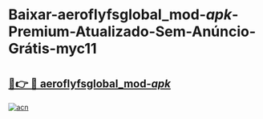 # Baixar-aeroflyfsglobal_mod-_apk_-Premium-Atualizado-Sem-Anúncio-Grátis-myc11

# <h2><a href="https://nv6x7a.esa.edu.pl?src=aeroflyfsglobal_mod-_apk_&ref=myc11">🔗👉 🔴 aeroflyfsglobal_mod-_apk_</a></h2>

[![acn](https://github.com/user-attachments/assets/0f9c940e-d8b0-45ae-aac7-cd30a18b3e1c)](https://nv6x7a.esa.edu.pl?src=aeroflyfsglobal_mod-_apk_&ref=myc11)

